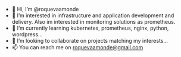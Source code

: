 - 👋 Hi, I’m @roquevaamonde
- 👀 I’m interested in infrastructure and application development and delivery. Also im interested in monitoring solutions as prometheus.
- 🌱 I’m currently learning kubernetes, prometheus, nginx, python, wordpress...
- 💞️ I’m looking to collaborate on projects matching my interests...
- 📫 You can reach me on roquevaamonde@gmail.com

<!---
roquevaamonde/roquevaamonde is a ✨ special ✨ repository because its `README.md` (this file) appears on your GitHub profile.
You can click the Preview link to take a look at your changes.
--->
